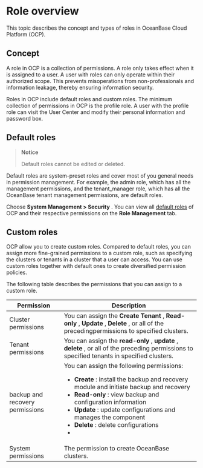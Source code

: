 Role overview 
==================================

This topic describes the concept and types of roles in OceanBase Cloud Platform (OCP). 

Concept 
----------------------------

A role in OCP is a collection of permissions. A role only takes effect when it is assigned to a user. A user with roles can only operate within their authorized scope. This prevents misoperations from non-professionals and information leakage, thereby ensuring information security. 

Roles in OCP include default roles and custom roles. The minimum collection of permissions in OCP is the profile role. A user with the profile role can visit the User Center and modify their personal information and password box.

**Default roles** 
--------------------------------------

> **Notice**
>
> Default roles cannot be edited or deleted.

Default roles are system-preset roles and cover most of you general needs in permission management. For example, the admin role, which has all the management permissions, and the tenant_manager role, which has all the OceanBase tenant management permissions, are default roles. 

Choose **System Management \> Security** . You can view all [default roles](../12.appendix/18.ocp-default-roles.md) of OCP and their respective permissions on the **Role Management** tab. 

**Custom roles** 
-------------------------------------

OCP allow you to create custom roles. Compared to default roles, you can assign more fine-grained permissions to a custom role, such as specifying the clusters or tenants in a cluster that a user can access. You can use custom roles together with default ones to create diversified permission policies. 

The following table describes the permissions that you can assign to a custom role. 


|                 **Permission**                  |                                                                                                                                                                                                                                    **Description**                                                                                                                                                                                                                                     |
|-------------------------------------------------|----------------------------------------------------------------------------------------------------------------------------------------------------------------------------------------------------------------------------------------------------------------------------------------------------------------------------------------------------------------------------------------------------------------------------------------------------------------------------------------|
| Cluster permissions                             | You can assign the **Create Tenant** , **Read-only** , **Update** , **Delete** , or all of the precedingpermissions to specified clusters.                                                                                                                                                                                                                                                                                                                                             |
| Tenant permissions                              | You can assign the **read-only** , **update** , **delete** , or all of the preceding permissions to specified tenants in specified clusters.                                                                                                                                                                                                                                                                                                                                           |
| backup and recovery permissions | You can assign the following permissions: <ul><li> **Create** : install the backup and recovery module and initiate backup and recovery  </li><li> **Read-only** : view backup and configuration information  </li><li> **Update** : update configurations and manages the component  </li><li> **Delete** : delete configurations <li> </ul>  |
| System permissions                              | The permission to create OceanBase clusters.  |


